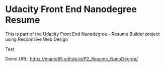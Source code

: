 Udacity Front End Nanodegree Resume
===================================

This is part of the Udacity Front End Nanodegree - Resume Builder project 
using Responsive Web Design

Test

Demo URL:
<a href="https://manoj85.github.io/P2_Resume_NanoDegree/">https://manoj85.github.io/P2_Resume_NanoDegree/</a>
